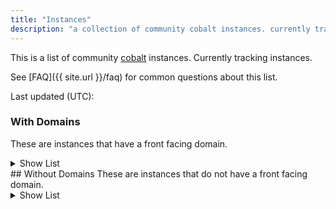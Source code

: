 ```yaml
---
title: "Instances"
description: "a collection of community cobalt instances. currently tracking <instance-count> instances."
---
```

This is a list of community [cobalt](https://github.com/imputnet/cobalt) instances. Currently tracking <instance-count> instances.

See [FAQ]({{ site.url }}/faq) for common questions about this list.

Last updated (UTC): <time>

### With Domains
These are instances that have a front facing domain.
<details>
<summary>Show List</summary>
<main-table>
</details>
## Without Domains
These are instances that do not have a front facing domain.
<details>
<summary>Show List</summary>
<other-table>
</details>